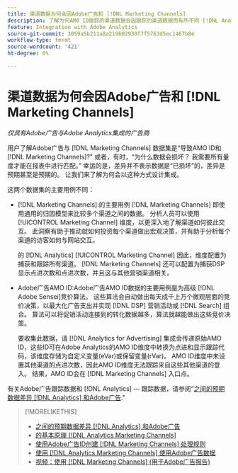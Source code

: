 ```yaml
---
title: 渠道数据为何会因Adobe广告和 [!DNL Marketing Channels]
description: 了解为何AMO ID跟踪的渠道数据会因跟踪的渠道数据而有所不同 [!DNL Analytics Marketing Channels].
feature: Integration with Adobe Analytics
source-git-commit: 3059a5b211a8a219b02930f7f5763d5ec1467b8e
workflow-type: tm+mt
source-wordcount: '421'
ht-degree: 0%

---
```


# 渠道数据为何会因Adobe广告和 [!DNL Marketing Channels]

*仅具有Adobe广告与Adobe Analytics集成的广告商*

用户了解Adobe广告与 [!DNL Marketing Channels] 数据集是“导致AMO ID和 [!DNL Marketing Channels]?&quot; 或者，有时，“为什么数据会损坏？ 我需要所有量度才能在报表中进行匹配。” 幸运的是，差异并不表示数据是“已损坏”的，差异是预期甚至是预期的。 让我们来了解为何会以这种方式设计集成。

这两个数据集的主要用例不同：

* [!DNL Marketing Channels]:的主要用例 [!DNL Marketing Channels] 即使用通用的归因模型来比较多个渠道之间的数据。 分析人员可以使用 [!UICONTROL Marketing Channel] 维度，以更深入地了解渠道如何彼此交互。 此洞察有助于推动就如何投资每个渠道做出宏观决策，并有助于分析每个渠道的访客如何与网站交互。

   的 [!DNL Analytics] [!UICONTROL Marketing Channel] 因此，维度配置为捕获和跟踪所有渠道。 [!DNL Marketing Channels] 还可以配置为捕获DSP显示点进次数和点进次数，并且这与其他营销渠道相关。

* Adobe广告AMO ID:Adobe广告AMO ID数据的主要用例是为高级 [!DNL Adobe Sensei]竞价算法。 这些算法会自动做出每天成千上万个微观层面的竞价决策，以最大化广告支出并实现 [!DNL DSP] 营销活动或 [!DNL Search] 组合。 算法可以将促销活动连接到的转化数据越多，算法就越能做出这些竞价决策。

   要收集此数据，请 [!DNL Analytics for Advertising] 集成会传递原始AMO ID，这些ID可在Adobe Analytics的AMO ID维度中转换为点进和显示跟踪代码，该维度存储为自定义变量(eVar)或保留变量(rVar)。 AMO ID维度中未设置其他渠道的点进次数，因此AMO ID维度无法跟踪来自这些其他渠道的登入。 结果，AMO ID会在 [!DNL Marketing Channels] 入口点。

有关Adobe广告跟踪数据和 [!DNL Analytics] — 跟踪数据，请参阅“[之间的预期数据差异 [!DNL Analytics] 和Adobe广告](../data-variances.md).&quot;

>[!MORELIKETHIS]
>
>* [之间的预期数据差异 [!DNL Analytics] 和Adobe广告](/help/integrations/analytics/data-variances.md)
>* [的基本原理 [!DNL Analytics Marketing Channels]](mc-overview.md)
>* [使用Adobe广告ID创建 [!DNL Marketing Channels] 处理规则](mc-ids.md)
>* [使用 [!DNL Analytics Marketing Channels] 使用Adobe广告数据](mc-ac-data.md)
>* [视频：使用 [!DNL Marketing Channels] (用于Adobe广告报告)](https://experienceleague.adobe.com/docs/advertising-cloud-learn/tutorials/analytics/analytics-reporting-a4adc.html)

